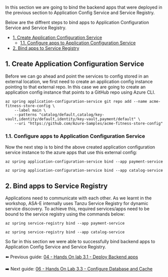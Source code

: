 In this section we are going to bind the backend apps that were deployed in the previous section to Application Config Service and Service Registry.


Below are the diffrent steps to bind apps to Application Configuration Service and Service Registry.
- [1. Create Application Configuration Service](#1-create-application-configuration-service)
  - [1.1. Configure apps to Application Configuration Service](#11-configure-apps-to-application-configuration-service)
- [2. Bind apps to Service Registry](#2-bind-apps-to-service-registry)


## 1. Create Application Configuration Service

Before we can go ahead and point the services to config stored in an external location, we first need to create an application config instance pointing to that external repo. In this case we are going to create an application config instance that points to a GitHub repo using Azure CLI.

```shell
az spring application-configuration-service git repo add --name acme-fitness-store-config \
    --label main \
    --patterns "catalog/default,catalog/key-vault,identity/default,identity/key-vault,payment/default" \
    --uri "https://github.com/Azure-Samples/acme-fitness-store-config"
```

### 1.1. Configure apps to Application Configuration Service

Now the next step is to bind the above created application configuration service instance to the azure apps that use this external config:


```shell
az spring application-configuration-service bind --app payment-service

az spring application-configuration-service bind --app catalog-service
```

## 2. Bind apps to Service Registry

Applications need to communicate with each other. As we learnt in the workshop, ASA-E internally uses Tanzu Service Registry for dynamic service discovery. To achieve this, required services/apps need to be bound to the service registry using the commands below: 

```shell
az spring service-registry bind --app payment-service

az spring service-registry bind --app catalog-service
```

So far in this section we were able to successfully bind backend apps to Application Config Service and Service Registry. 


⬅️ Previous guide: [04 - Hands On lab 3.1 - Deploy Backend apps](../04-hol-3.1-deploy-backend-apps/README.md)

➡️ Next guide: [06 - Hands On Lab 3.3 - Configure Database and Cache](../06-hol-3.3-configure-database-cache/README.md)